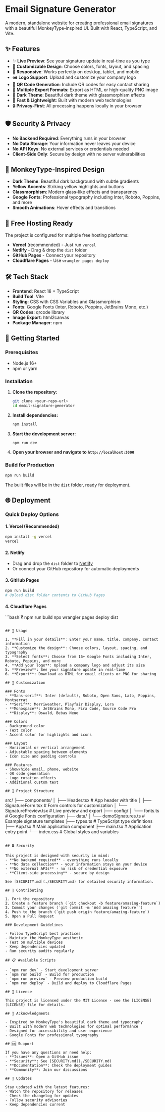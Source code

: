 # Email Signature Generator

A modern, standalone website for creating professional email signatures with a beautiful MonkeyType-inspired UI. Built with React, TypeScript, and Vite.

## ✨ Features

- ✨ **Live Preview**: See your signature update in real-time as you type
- 🎨 **Customizable Design**: Choose colors, fonts, layout, and spacing
- 📱 **Responsive**: Works perfectly on desktop, tablet, and mobile
- 🖼️ **Logo Support**: Upload and customize your company logo
- 📱 **QR Code Generation**: Include QR codes for easy contact sharing
- 💾 **Multiple Export Formats**: Export as HTML or high-quality PNG image
- 🌙 **Dark Theme**: Beautiful dark theme with glassmorphism effects
- 🚀 **Fast & Lightweight**: Built with modern web technologies
- 🔒 **Privacy-First**: All processing happens locally in your browser

## 🛡️ Security & Privacy

- **No Backend Required**: Everything runs in your browser
- **No Data Storage**: Your information never leaves your device
- **No API Keys**: No external services or credentials needed
- **Client-Side Only**: Secure by design with no server vulnerabilities

## 🎨 **MonkeyType-Inspired Design**
- **Dark Theme**: Beautiful dark background with subtle gradients
- **Yellow Accents**: Striking yellow highlights and buttons
- **Glassmorphism**: Modern glass-like effects and transparency
- **Google Fonts**: Professional typography including Inter, Roboto, Poppins, and more
- **Smooth Animations**: Hover effects and transitions

## 🚀 **Free Hosting Ready**
The project is configured for multiple free hosting platforms:
- **Vercel** (recommended) - Just run `vercel`
- **Netlify** - Drag & drop the `dist` folder
- **GitHub Pages** - Connect your repository
- **Cloudflare Pages** - Use `wrangler pages deploy`

## 🛠️ Tech Stack

- **Frontend**: React 18 + TypeScript
- **Build Tool**: Vite
- **Styling**: CSS with CSS Variables and Glassmorphism
- **Fonts**: Google Fonts (Inter, Roboto, Poppins, JetBrains Mono, etc.)
- **QR Codes**: qrcode library
- **Image Export**: html2canvas
- **Package Manager**: npm

## 🚀 Getting Started

### Prerequisites

- Node.js 16+ 
- npm or yarn

### Installation

1. **Clone the repository:**
   ```bash
   git clone <your-repo-url>
   cd email-signature-generator
   ```

2. **Install dependencies:**
   ```bash
   npm install
   ```

3. **Start the development server:**
   ```bash
   npm run dev
   ```

4. **Open your browser and navigate to `http://localhost:3000`**

### Build for Production

```bash
npm run build
```

The built files will be in the `dist` folder, ready for deployment.

## 🌐 Deployment

### Quick Deploy Options

#### 1. Vercel (Recommended)
```bash
npm install -g vercel
vercel
```

#### 2. Netlify
- Drag and drop the `dist` folder to [Netlify](https://netlify.com)
- Or connect your GitHub repository for automatic deployments

#### 3. GitHub Pages
```bash
npm run build
# Upload dist folder contents to GitHub Pages
```

#### 4. Cloudflare Pages
```bash`₹
npm run build
npx wrangler pages deploy dist
```

## 📖 Usage

1. **Fill in your details**: Enter your name, title, company, contact information
2. **Customize the design**: Choose colors, layout, spacing, and typography
3. **Select fonts**: Choose from 16+ Google Fonts including Inter, Roboto, Poppins, and more
4. **Add your logo**: Upload a company logo and adjust its size
5. **Preview**: See your signature update in real-time
6. **Export**: Download as HTML for email clients or PNG for sharing

## 🎨 Customization

### Fonts
- **Sans-serif**: Inter (default), Roboto, Open Sans, Lato, Poppins, Montserrat
- **Serif**: Merriweather, Playfair Display, Lora
- **Monospace**: JetBrains Mono, Fira Code, Source Code Pro
- **Display**: Oswald, Bebas Neue

### Colors
- Background color
- Text color  
- Accent color for highlights and icons

### Layout
- Horizontal or vertical arrangement
- Adjustable spacing between elements
- Icon size and padding controls

### Features
- Show/hide email, phone, website
- QR code generation
- Logo rotation effects
- Additional custom text

## 📁 Project Structure

```
src/
├── components/
│   ├── Header.tsx          # App header with title
│   ├── SignatureForm.tsx   # Form controls for customization
│   └── SignaturePreview.tsx # Live preview and export
├── config/
│   └── fonts.ts            # Google Fonts configuration
├── data/
│   └── demoSignatures.ts   # Example signature templates
├── types.ts                # TypeScript type definitions
├── App.tsx                 # Main application component
├── main.tsx               # Application entry point
└── index.css              # Global styles and variables
```

## 🔒 Security

This project is designed with security in mind:
- **No backend required** - everything runs locally
- **No data collection** - your information stays on your device
- **No external APIs** - no risk of credential exposure
- **Client-side processing** - secure by design

See [SECURITY.md](./SECURITY.md) for detailed security information.

## 🤝 Contributing

1. Fork the repository
2. Create a feature branch (`git checkout -b feature/amazing-feature`)
3. Commit your changes (`git commit -m 'Add amazing feature'`)
4. Push to the branch (`git push origin feature/amazing-feature`)
5. Open a Pull Request

### Development Guidelines

- Follow TypeScript best practices
- Maintain the MonkeyType aesthetic
- Test on multiple devices
- Keep dependencies updated
- Run security audits regularly

## 📋 Available Scripts

- `npm run dev` - Start development server
- `npm run build` - Build for production
- `npm run preview` - Preview production build
- `npm run deploy` - Build and deploy to Cloudflare Pages

## 📄 License

This project is licensed under the MIT License - see the [LICENSE](LICENSE) file for details.

## 🙏 Acknowledgments

- Inspired by MonkeyType's beautiful dark theme and typography
- Built with modern web technologies for optimal performance
- Designed for accessibility and user experience
- Google Fonts for professional typography

## 🆘 Support

If you have any questions or need help:
- **Issues**: Open a GitHub issue
- **Security**: See [SECURITY.md](./SECURITY.md)
- **Documentation**: Check the deployment guides
- **Community**: Join our discussions

## 🔄 Updates

Stay updated with the latest features:
- Watch the repository for releases
- Check the changelog for updates
- Follow security advisories
- Keep dependencies current
